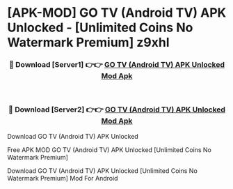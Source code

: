 # [APK-MOD] GO TV (Android TV) APK Unlocked - [Unlimited Coins No Watermark Premium] z9xhl



<div align="center">
<h3>🔴 Download [Server1] 👉👉 <a href="https://momento.my/?title=GO_TV_(Android_TV)_APK_Unlocked">GO TV (Android TV) APK Unlocked Mod Apk</a></h3><br>

<h3>🔴 Download [Server2] 👉👉 <a href="https://momento.my/?title=GO_TV_(Android_TV)_APK_Unlocked">GO TV (Android TV) APK Unlocked Mod Apk</a></h3>
</div>



Download GO TV (Android TV) APK Unlocked 

Free APK MOD GO TV (Android TV) APK Unlocked [Unlimited Coins No Watermark Premium]

Download GO TV (Android TV) APK Unlocked [Unlimited Coins No Watermark Premium] Mod For Android
